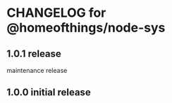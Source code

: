 # CHANGELOG for @homeofthings/node-sys

## 1.0.1 release

maintenance release

## 1.0.0 initial release
